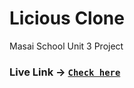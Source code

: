 # Licious Clone
Masai School Unit 3 Project 
### Live Link -> [`Check here`](https://project-licious-clone-shivamgarg796.vercel.app/)
